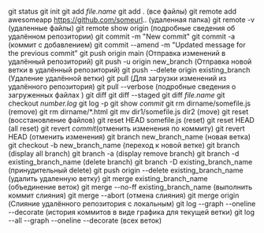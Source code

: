 git status
git init
git add *file.name*
git add . (все файлы)
git remote add awesomeapp https://github.com/someurl.. (удаленная папка)
git remote -v (удаленные файлы)
git remote show origin (подробные сведения об удалённом репозитории)
git commit -m "New commit"
git commit -a (коммит с добавлением)
git commit --amend -m "Updated message for the previous commit"
git push origin main (Отправка изменений в удалённый репозиторий)
git push -u origin new_branch (Отправка новой ветки в удалённый репозиторий)
git push --delete origin existing_branch (Удаление удалённой ветки)
git pull (Для загрузки изменений из удалённого репозитория)
git pull --verbose (подробные сведения о загруженных файлах )
git diff
git diff --staged
git diff *file.name*
git checkout *number.log*
git log -p
git show *commit*
git rm dirname/somefile.js (remove)
git rm dirname/*.html
git mv dir1/somefile.js dir2 (move)
git reset (восстановление файлов)
git reset HEAD somefile.js (reset)
git reset HEAD (all reset)
git revert *commit*(отменить изменения по коммиту)
git revert HEAD (отменить изменения)
git branch new_branch_name (новая ветка)
git checkout -b new_branch_name (переход к новой ветке)
git branch (display all branch)
git branch -a (display remove branch)
git branch -d existing_branch_name (delete branch)
git branch -D existing_branch_name (принудительный delete)
git push origin --delete existing_branch_name (удалить удаленную ветку)
git merge existing_branch_name (объединение веток)
git merge --no-ff existing_branch_name (выполнить коммит слияния)
git merge --abort (отмена слияния)
git merge origin (Слияние удалённого репозитория с локальным)
git log --graph --oneline --decorate (история коммитов в виде графика для текущей ветки)
git log --all --graph --oneline --decorate (всех веток)